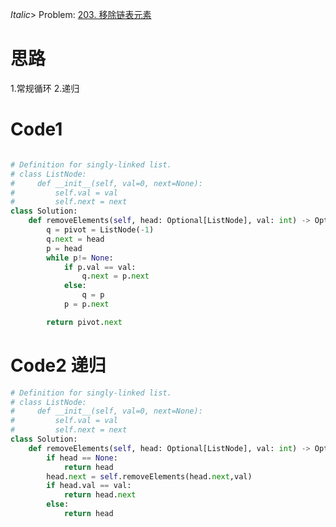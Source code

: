 _Italic_> Problem: [203. 移除链表元素](https://leetcode.cn/problems/remove-linked-list-elements/description/)

# 思路

1.常规循环 2.递归

# Code1

```Python

# Definition for singly-linked list.
# class ListNode:
#     def __init__(self, val=0, next=None):
#         self.val = val
#         self.next = next
class Solution:
    def removeElements(self, head: Optional[ListNode], val: int) -> Optional[ListNode]:
        q = pivot = ListNode(-1)
        q.next = head
        p = head
        while p!= None:
            if p.val == val:
                q.next = p.next
            else:
                q = p
            p = p.next

        return pivot.next
```

# Code2 递归

```Python
# Definition for singly-linked list.
# class ListNode:
#     def __init__(self, val=0, next=None):
#         self.val = val
#         self.next = next
class Solution:
    def removeElements(self, head: Optional[ListNode], val: int) -> Optional[ListNode]:
        if head == None:
            return head
        head.next = self.removeElements(head.next,val)
        if head.val == val:
            return head.next
        else:
            return head
```
